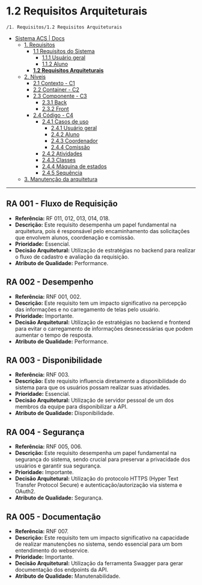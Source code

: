 # 1.2 Requisitos Arquiteturais

`/1. Requisitos/1.2 Requisitos Arquiteturais`

* [Sistema ACS | Docs](../../README.md)
  * [1. Requisitos](../../1.%20Requisitos/README.md)
    * [1.1 Requisitos do Sistema](../../1.%20Requisitos/1.1%20Requisitos%20do%20Sistema/README.md)
      * [1.1.1 Usuário geral](../../1.%20Requisitos/1.1%20Requisitos%20do%20Sistema/1.1.1%20Usu%C3%A1rio%20geral/README.md)
      * [1.1.2 Aluno](../../1.%20Requisitos/1.1%20Requisitos%20do%20Sistema/1.1.2%20Aluno/README.md)
    * [**1.2 Requisitos Arquiteturais**](../../1.%20Requisitos/1.2%20Requisitos%20Arquiteturais/README.md)
  * [2. Níveis](../../2.%20N%C3%ADveis/README.md)
    * [2.1 Contexto - C1](../../2.%20N%C3%ADveis/2.1%20Contexto%20-%20C1/README.md)
    * [2.2 Container - C2](../../2.%20N%C3%ADveis/2.2%20Container%20-%20C2/README.md)
    * [2.3 Componente - C3](../../2.%20N%C3%ADveis/2.3%20Componente%20-%20C3/README.md)
      * [2.3.1 Back](../../2.%20N%C3%ADveis/2.3%20Componente%20-%20C3/2.3.1%20Back/README.md)
      * [2.3.2 Front](../../2.%20N%C3%ADveis/2.3%20Componente%20-%20C3/2.3.2%20Front/README.md)
    * [2.4 Código - C4](../../2.%20N%C3%ADveis/2.4%20C%C3%B3digo%20-%20C4/README.md)
      * [2.4.1 Casos de uso](../../2.%20N%C3%ADveis/2.4%20C%C3%B3digo%20-%20C4/2.4.1%20Casos%20de%20uso/README.md)
        * [2.4.1 Usuário geral](../../2.%20N%C3%ADveis/2.4%20C%C3%B3digo%20-%20C4/2.4.1%20Casos%20de%20uso/2.4.1%20Usu%C3%A1rio%20geral/README.md)
        * [2.4.2 Aluno](../../2.%20N%C3%ADveis/2.4%20C%C3%B3digo%20-%20C4/2.4.1%20Casos%20de%20uso/2.4.2%20Aluno/README.md)
        * [2.4.3 Coordenador](../../2.%20N%C3%ADveis/2.4%20C%C3%B3digo%20-%20C4/2.4.1%20Casos%20de%20uso/2.4.3%20Coordenador/README.md)
        * [2.4.4 Comissão](../../2.%20N%C3%ADveis/2.4%20C%C3%B3digo%20-%20C4/2.4.1%20Casos%20de%20uso/2.4.4%20Comiss%C3%A3o/README.md)
      * [2.4.2 Atividades](../../2.%20N%C3%ADveis/2.4%20C%C3%B3digo%20-%20C4/2.4.2%20Atividades/README.md)
      * [2.4.3 Classes](../../2.%20N%C3%ADveis/2.4%20C%C3%B3digo%20-%20C4/2.4.3%20Classes/README.md)
      * [2.4.4 Máquina de estados](../../2.%20N%C3%ADveis/2.4%20C%C3%B3digo%20-%20C4/2.4.4%20M%C3%A1quina%20de%20estados/README.md)
      * [2.4.5 Sequência](../../2.%20N%C3%ADveis/2.4%20C%C3%B3digo%20-%20C4/2.4.5%20Sequ%C3%AAncia/README.md)
  * [3. Manutenção da arquitetura](../../3.%20Manuten%C3%A7%C3%A3o%20da%20arquitetura/README.md)

---

## RA 001 - Fluxo de Requisição

- **Referência:** RF 011, 012, 013, 014, 018.
- **Descrição:** Este requisito desempenha um papel fundamental na arquitetura, pois é responsável pelo encaminhamento 
das solicitações que envolvem alunos, coordenação e comissão.
- **Prioridade:** Essencial.
- **Decisão Arquitetural:** Utilização de estratégias no backend para realizar o fluxo de cadastro e avaliação da 
requisição.
- **Atributo de Qualidade:** Performance.

## RA 002 - Desempenho

- **Referência:** RNF 001, 002.
- **Descrição:** Este requisito tem um impacto significativo na percepção das informações e no carregamento de telas 
pelo usuário.
- **Prioridade:** Importante.
- **Decisão Arquitetural:** Utilização de estratégias no backend e frontend para evitar o carregamento de informações 
desnecessárias que podem aumentar o tempo de resposta.
- **Atributo de Qualidade:** Performance.

## RA 003 - Disponibilidade

- **Referência:** RNF 003.
- **Descrição:** Este requisito influencia diretamente a disponibilidade do sistema para que os usuários possam realizar
suas atividades.
- **Prioridade:** Essencial.
- **Decisão Arquitetural:** Utilização de servidor pessoal de um dos membros da equipe para disponibilizar a API.
- **Atributo de Qualidade:** Disponibilidade.

## RA 004 - Segurança

- **Referência:** RNF 005, 006.
- **Descrição:** Este requisito desempenha um papel fundamental na segurança do sistema, sendo crucial para preservar a 
privacidade dos usuários e garantir sua segurança.
- **Prioridade:** Importante.
- **Decisão Arquitetural:** Utilização do protocolo HTTPS (Hyper Text Transfer Protocol Secure) e 
autenticação/autorização via sistema e OAuth2.
- **Atributo de Qualidade:** Segurança.

## RA 005 - Documentação

- **Referência:** RNF 007.
- **Descrição:** Este requisito tem um impacto significativo na capacidade de realizar manutenções no sistema, sendo 
essencial para um bom entendimento do webservice.
- **Prioridade:** Importante.
- **Decisão Arquitetural:** Utilização da ferramenta Swagger para gerar documentação dos endpoints da API.
- **Atributo de Qualidade:** Manutenabilidade.
